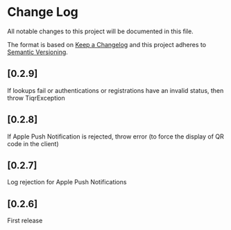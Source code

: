 # Change Log

All notable changes to this project will be documented in this file.

The format is based on [Keep a Changelog](http://keepachangelog.com/)
and this project adheres to [Semantic Versioning](http://semver.org/).

## [0.2.9]

If lookups fail or authentications or registrations have an invalid status,
then throw TiqrException

## [0.2.8]

If Apple Push Notification is rejected, throw error (to force the display of
QR code in the client)

## [0.2.7]

Log rejection for Apple Push Notifications

## [0.2.6]

First release
